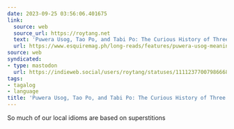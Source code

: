 ```yaml
---
date: 2023-09-25 03:56:06.401675
link:
  source: web
  source_url: https://roytang.net
  text: 'Puwera Usog, Tao Po, and Tabi Po: The Curious History of Three Filipino Phrases'
  url: https://www.esquiremag.ph/long-reads/features/puwera-usog-meaning-and-history-a00293-20200211
source: web
syndicated:
- type: mastodon
  url: https://indieweb.social/users/roytang/statuses/111123770079866687
tags:
- tagalog
- language
title: 'Puwera Usog, Tao Po, and Tabi Po: The Curious History of Three Filipino Phrases'
---
```


So much of our local idioms are based on superstitions